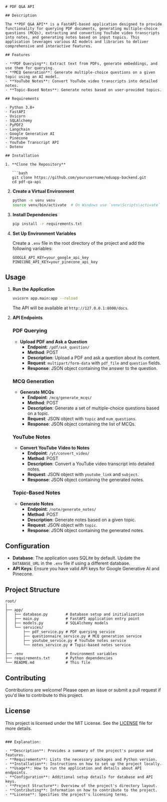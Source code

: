 
```
# PDF Q&A API

## Description

The **PDF Q&A API** is a FastAPI-based application designed to provide functionality for querying PDF documents, generating multiple-choice questions (MCQs), extracting and converting YouTube video transcripts into notes, and generating notes based on input topics. This application leverages various AI models and libraries to deliver comprehensive and interactive features.

## Features

- **PDF Querying**: Extract text from PDFs, generate embeddings, and use them for querying.
- **MCQ Generation**: Generate multiple-choice questions on a given topic using an AI model.
- **YouTube Notes**: Convert YouTube video transcripts into detailed notes.
- **Topic-Based Notes**: Generate notes based on user-provided topics.

## Requirements

- Python 3.8+
- FastAPI
- Uvicorn
- SQLAlchemy
- PyPDF2
- Langchain
- Google Generative AI
- Pinecone
- YouTube Transcript API
- Dotenv

## Installation

1. **Clone the Repository**

   ```bash
   git clone https://github.com/yourusername/eduapp-backend.git
   cd pdf-qa-api
   ```

2. **Create a Virtual Environment**

   ```bash
   python -m venv venv
   source venv/bin/activate  # On Windows use `venv\Scripts\activate`
   ```

3. **Install Dependencies**

   ```bash
   pip install -r requirements.txt
   ```

4. **Set Up Environment Variables**

   Create a `.env` file in the root directory of the project and add the following variables:

   ```env
   GOOGLE_API_KEY=your_google_api_key
   PINECONE_API_KEY=your_pinecone_api_key
   ```

## Usage

1. **Run the Application**

   ```bash
   uvicorn app.main:app --reload
   ```

   The API will be available at `http://127.0.0.1:8000/docs`.

2. **API Endpoints**

   ### PDF Querying

   - **Upload PDF and Ask a Question**
     - **Endpoint**: `/pdf/ask_question/`
     - **Method**: POST
     - **Description**: Upload a PDF and ask a question about its content.
     - **Request**: `multipart/form-data` with `pdf_file` and `question` fields.
     - **Response**: JSON object containing the answer to the question.

   ### MCQ Generation

   - **Generate MCQs**
     - **Endpoint**: `/mcq/generate_mcqs/`
     - **Method**: POST
     - **Description**: Generate a set of multiple-choice questions based on a topic.
     - **Request**: JSON object with `topic` and `num_questions`.
     - **Response**: JSON object containing the list of MCQs.

   ### YouTube Notes

   - **Convert YouTube Video to Notes**
     - **Endpoint**: `/yt/convert_video/`
     - **Method**: POST
     - **Description**: Convert a YouTube video transcript into detailed notes.
     - **Request**: JSON object with `youtube_link` and `subject`.
     - **Response**: JSON object containing the generated notes.

   ### Topic-Based Notes

   - **Generate Notes**
     - **Endpoint**: `/note/generate_notes/`
     - **Method**: POST
     - **Description**: Generate notes based on a given topic.
     - **Request**: JSON object with `topic`.
     - **Response**: JSON object containing the generated notes.

## Configuration

- **Database**: The application uses SQLite by default. Update the `DATABASE_URL` in the `.env` file if using a different database.
- **API Keys**: Ensure you have valid API keys for Google Generative AI and Pinecone.

## Project Structure

```
root/
│
├── app/
│   ├── database.py        # Database setup and initialization
│   ├── main.py            # FastAPI application entry point
│   ├── models.py          # SQLAlchemy models
│   └── services/
│       ├── pdf_service.py # PDF querying service
│       ├── questionnaire_service.py # MCQ generation service
│       ├── youtube_service.py # YouTube notes service
│       └── notes_service.py # Topic-based notes service
│
├── .env                   # Environment variables
├── requirements.txt       # Python dependencies
└── README.md              # This file
```

## Contributing

Contributions are welcome! Please open an issue or submit a pull request if you'd like to contribute to this project.

## License

This project is licensed under the MIT License. See the [LICENSE](LICENSE) file for more details.

```

### Explanation:

- **Description**: Provides a summary of the project's purpose and features.
- **Requirements**: Lists the necessary packages and Python version.
- **Installation**: Instructions on how to set up the project locally.
- **Usage**: How to run the application and details about API endpoints.
- **Configuration**: Additional setup details for database and API keys.
- **Project Structure**: Overview of the project's directory layout.
- **Contributing**: Information on how to contribute to the project.
- **License**: Specifies the project's licensing terms.

